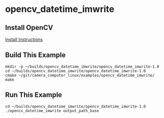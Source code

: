 opencv_datetime_imwrite
=======================

Install OpenCV
--------------

[Install Instructions](../../INSTALL_XUBUNTU.md)

Build This Example
------------------

```shell
mkdir -p ~/builds/opencv_datetime_imwrite/opencv_datetime_imwrite-1.0
cd ~/builds/opencv_datetime_imwrite/opencv_datetime_imwrite-1.0
cmake ~/git/camera_computer_linux/examples/opencv_datetime_imwrite/
make
```

Run This Example
----------------

```shell
cd ~/builds/opencv_datetime_imwrite/opencv_datetime_imwrite-1.0
./opencv_datetime_imwrite output_path_base
```
